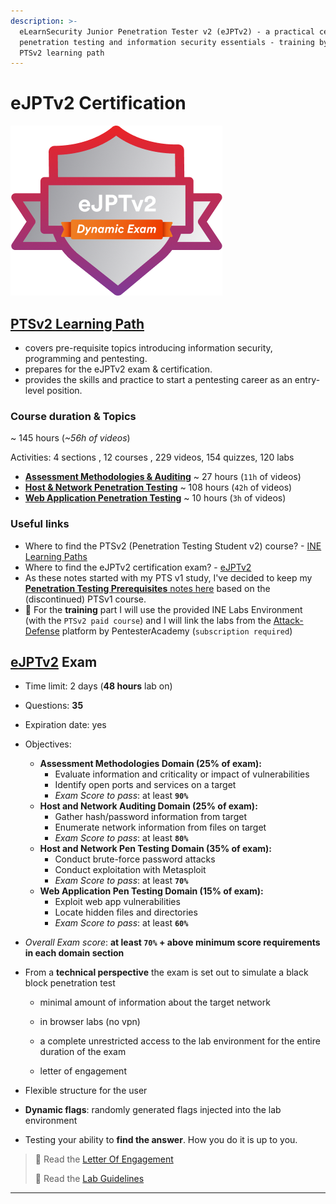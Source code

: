 ```yaml
---
description: >-
  eLearnSecurity Junior Penetration Tester v2 (eJPTv2) - a practical certification on
  penetration testing and information security essentials - training by the INE
  PTSv2 learning path
---
```


# **eJPTv2 Certification**

![eJPTv2 - © eLearnSecurity | INE](.gitbook/assets/eJPTv2.png)

## [PTSv2 Learning Path](https://my.ine.com/CyberSecurity/learning-paths/61f88d91-79ff-4d8f-af68-873883dbbd8c/penetration-testing-student)

- covers pre-requisite topics introducing information security, programming and pentesting.
- prepares for the eJPTv2 exam & certification.
- provides the skills and practice to start a pentesting career as an entry-level position.

### Course duration & Topics

~ 145 hours (*~56h of videos*)

Activities: 4 sections , 12 courses , 229 videos, 154 quizzes, 120 labs

- [**Assessment Methodologies & Auditing**](assessment-methodologies/README.md) ~ 27 hours (`11h` of videos)
- [**Host & Network Penetration Testing**](hostnetwork-penetration-testing/README.md) ~ 108 hours (`42h` of videos)
- [**Web Application Penetration Testing**](webapp-penetration-testing/README.md) ~ 10 hours (`3h` of videos)

### Useful links

- Where to find the PTSv2 (Penetration Testing Student v2) course? - [INE Learning Paths](https://my.ine.com/learning-paths)
- Where to find the eJPTv2 certification exam? - [eJPTv2](https://ine.com/learning/certifications/internal/elearnsecurity-junior-penetration-tester-v2)
- As these notes started with my PTS v1 study, I've decided to keep my [**Penetration Testing Prerequisites** notes here](penetration-testing-prerequisites/README.md) based on the (discontinued) PTSv1 course.
- 🔬 For the **training** part I will use the provided INE Labs Environment (with the `PTSv2 paid course`) and I will link the labs from the [Attack-Defense](https://attackdefense.com/members) platform by PentesterAcademy (`subscription required`)

## [eJPTv2](https://ine.com/learning/certifications/internal/elearnsecurity-junior-penetration-tester-v2) Exam

- Time limit: 2 days (**48 hours** lab on)
- Questions: **35**
- Expiration date: yes
- Objectives:
  - **Assessment Methodologies Domain (25% of exam):**
    - Evaluate information and criticality or impact of vulnerabilities
    - Identify open ports and services on a target
    - *Exam Score to pass*: at least **`90%`**
  - **Host and Network Auditing Domain (25% of exam):**
    - Gather hash/password information from target
    - Enumerate network information from files on target
    - *Exam Score to pass*: at least **`80%`**
  - **Host and Network Pen Testing Domain (35% of exam):**
    - Conduct brute-force password attacks
    - Conduct exploitation with Metasploit
    - *Exam Score to pass*: at least **`70%`**
  - **Web Application Pen Testing Domain (15% of exam):**
    - Exploit web app vulnerabilities
    - Locate hidden files and directories
    - *Exam Score to pass*: at least **`60%`**
- *Overall Exam score*: **at least `70%` + above minimum score requirements in each domain section**
- From a **technical perspective** the exam is set out to simulate a black block penetration test

  - minimal amount of information about the target network

  - in browser labs (no vpn)
  - a complete unrestricted access to the lab environment for the entire duration of the exam
  - letter of engagement
- Flexible structure for the user
- **Dynamic flags**: randomly generated flags injected into the lab environment
- Testing your ability to **find the answer**. How you do it is up to you.

> 📖 Read the [Letter Of Engagement](https://media.graphassets.com/RdsCvab8SvacedNV5k4V)
>
> 📖 Read the [Lab Guidelines](https://media.graphassets.com/26hoOMeZQDyu7QJQlvaJ)

------

